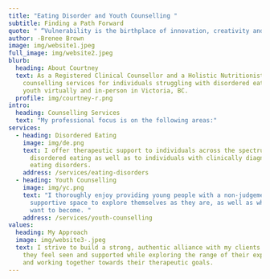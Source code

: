 ```yaml
---
title: "Eating Disorder and Youth Counselling "
subtitle: Finding a Path Forward
quote: " “Vulnerability is the birthplace of innovation, creativity and change.” "
author: -Brenee Brown
image: img/website1.jpeg
full_image: img/website2.jpeg
blurb:
  heading: About Courtney
  text: As a Registered Clinical Counsellor and a Holistic Nutritionist I offer
    counselling services for individuals struggling with disordered eating and
    youth virtually and in-person in Victoria, BC.
  profile: img/courtney-r.png
intro:
  heading: Counselling Services
  text: "My professional focus is on the following areas:"
services:
  - heading: Disordered Eating
    image: img/de.png
    text: I offer therapeutic support to individuals across the spectrum of
      disordered eating as well as to individuals with clinically diagnosed
      eating disorders.
    address: /services/eating-disorders
  - heading: Youth Counselling
    image: img/yc.png
    text: "I thoroughly enjoy providing young people with a non-judgemental and
      supportive space to explore themselves as they are, as well as who they
      want to become. "
    address: /services/youth-counselling
values:
  heading: My Approach
  image: img/website3-.jpeg
  text: I strive to build a strong, authentic alliance with my clients so that
    they feel seen and supported while exploring the range of their experience
    and working together towards their therapeutic goals.
---
```

